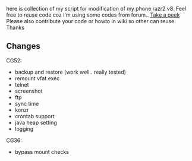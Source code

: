 here is collection of my script for modification of my phone razr2 v8.
Feel free to reuse code coz i'm using some codes from forum.. [Take a peek](http://code.google.com/p/magxmod/source/browse/trunk/) Please also contribute your code or howto in wiki so other can reuse. Thanks

## Changes ##

CG52:
  * backup and restore (work well.. really tested)
  * remount vfat exec
  * telnet
  * screenshot
  * ftp
  * sync time
  * konzr
  * crontab support
  * java heap setting
  * logging

CG36:
  * bypass mount checks

